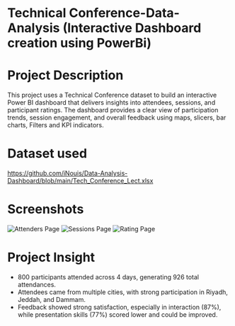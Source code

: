 # Technical Conference-Data-Analysis (Interactive Dashboard creation using PowerBi)

# Project Description
This project uses a Technical Conference dataset to build an interactive Power BI dashboard that delivers insights into attendees, sessions, and participant ratings.
The dashboard provides a clear view of participation trends, session engagement, and overall feedback using maps, slicers, bar charts, Filters and KPI indicators.

# Dataset used
https://github.com/iNouis/Data-Analysis-Dashboard/blob/main/Tech_Conference_Lect.xlsx



# Screenshots
![Attenders Page]()
![Sessions Page]()
![Rating Page]()

# Project Insight
- 800 participants attended across 4 days, generating 926 total attendances.
- Attendees came from multiple cities, with strong participation in Riyadh, Jeddah, and Dammam.
- Feedback showed strong satisfaction, especially in interaction (87%), while presentation skills (77%) scored lower and could be improved.
